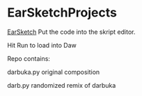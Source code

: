 # EarSketchProjects

[EarSketch](https://earsketch.gatech.edu/earsketch2/)
Put the code into the skript editor.
 
Hit Run to load into Daw

Repo contains:

darbuka.py original composition

darb.py randomized remix of darbuka

